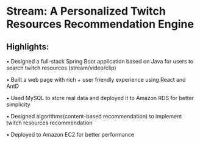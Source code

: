 # Stream: A Personalized Twitch Resources Recommendation Engine
## Highlights:

• Designed a full-stack Spring Boot application based on Java for users to search twitch resources (stream/video/clip)

• Built a web page with rich + user friendly experience using React and AntD

• Used MySQL to store real data and deployed it to Amazon RDS for better simplicity

• Designed algorithms(content-based recommendation) to implement twitch resources recommendation

• Deployed to Amazon EC2 for better performance

